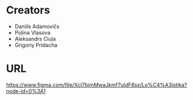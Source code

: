 # Сreators

- Daniils Adamovičs  
- Poļina Vlasova  
- Aleksandrs Ciuļa  
- Grigoriy Pridacha  

# URL
https://www.figma.com/file/XcI7bjmMwaJkmf7uIdF8sx/Lo%C4%A3istika?node-id=0%3A1


